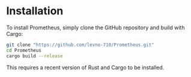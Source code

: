 # Installation

To install Prometheus, simply clone the GitHub repository and build with Cargo:

```sh
git clone "https://github.com/levno-710/Prometheus.git"
cd Prometheus
cargo build --release
```

This requires a recent version of Rust and Cargo to be installed.
